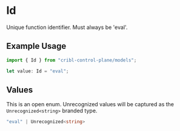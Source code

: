 # Id

Unique function identifier. Must always be 'eval'.

## Example Usage

```typescript
import { Id } from "cribl-control-plane/models";

let value: Id = "eval";
```

## Values

This is an open enum. Unrecognized values will be captured as the `Unrecognized<string>` branded type.

```typescript
"eval" | Unrecognized<string>
```